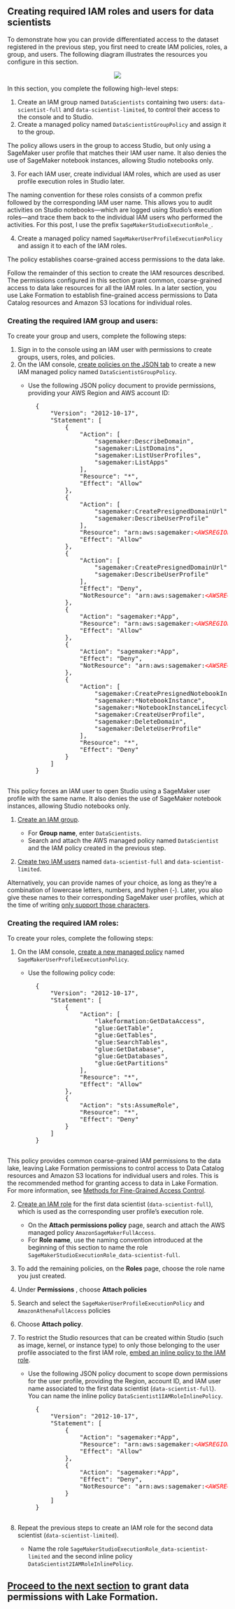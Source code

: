 ## Creating required IAM roles and users for data scientists

To demonstrate how you can provide differentiated access to the dataset registered in the previous step, you first need to create IAM policies, roles, a group, and users. The following diagram illustrates the resources you configure in this section.

<p align="center">
    <img src="./images/7IAMUsersAndGroups.png" />
</p>

In this section, you complete the following high-level steps:

1. Create an IAM group named `DataScientists` containing two users: `data-scientist-full` and `data-scientist-limited`, to control their access to the console and to Studio.
2. Create a managed policy named `DataScientistGroupPolicy` and assign it to the group.

The policy allows users in the group to access Studio, but only using a SageMaker user profile that matches their IAM user name. It also denies the use of SageMaker notebook instances, allowing Studio notebooks only.

3. For each IAM user, create individual IAM roles, which are used as user profile execution roles in Studio later.

The naming convention for these roles consists of a common prefix followed by the corresponding IAM user name. This allows you to audit activities on Studio notebooks—which are logged using Studio’s execution roles—and trace them back to the individual IAM users who performed the activities. For this post, I use the prefix `SageMakerStudioExecutionRole_`.

4. Create a managed policy named `SageMakerUserProfileExecutionPolicy` and assign it to each of the IAM roles.

The policy establishes coarse-grained access permissions to the data lake.

Follow the remainder of this section to create the IAM resources described. The permissions configured in this section grant common, coarse-grained access to data lake resources for all the IAM roles. In a later section, you use Lake Formation to establish fine-grained access permissions to Data Catalog resources and Amazon S3 locations for individual roles.

### Creating the required IAM group and users:

To create your group and users, complete the following steps:

1. Sign in to the console using an IAM user with permissions to create groups, users, roles, and policies.
2. On the IAM console, [create policies on the JSON tab](https://docs.aws.amazon.com/IAM/latest/UserGuide/access_policies_create-console.html#access_policies_create-json-editor) to create a new IAM managed policy named `DataScientistGroupPolicy`.
    - Use the following JSON policy document to provide permissions, providing your AWS Region and AWS account ID:

        <pre class=" language-json">
        {
            "Version": "2012-10-17",
            "Statement": [
                {
                    "Action": [
                        "sagemaker:DescribeDomain",
                        "sagemaker:ListDomains",
                        "sagemaker:ListUserProfiles",
                        "sagemaker:ListApps"
                    ],
                    "Resource": "*",
                    "Effect": "Allow"
                },
                {
                    "Action": [
                        "sagemaker:CreatePresignedDomainUrl",
                        "sagemaker:DescribeUserProfile"
                    ],
                    "Resource": "arn:aws:sagemaker:<span style="color: #ff0000"><em>&lt;AWSREGION&gt;</em></span>:<span style="color: #ff0000"><em>&lt;AWSACCOUNT&gt;</em></span>:user-profile/*/${aws:username}",
                    "Effect": "Allow"
                },
                {
                    "Action": [
                        "sagemaker:CreatePresignedDomainUrl",
                        "sagemaker:DescribeUserProfile"
                    ],
                    "Effect": "Deny",
                    "NotResource": "arn:aws:sagemaker:<span style="color: #ff0000"><em>&lt;AWSREGION&gt;</em></span>:<span style="color: #ff0000"><em>&lt;AWSACCOUNT&gt;</em></span>:user-profile/*/${aws:username}"
                },
                {
                    "Action": "sagemaker:*App",
                    "Resource": "arn:aws:sagemaker:<span style="color: #ff0000"><em>&lt;AWSREGION&gt;</em></span>:<span style="color: #ff0000"><em>&lt;AWSACCOUNT&gt;</em></span>:app/*/${aws:username}/*",
                    "Effect": "Allow"
                },
                {
                    "Action": "sagemaker:*App",
                    "Effect": "Deny",
                    "NotResource": "arn:aws:sagemaker:<span style="color: #ff0000"><em>&lt;AWSREGION&gt;</em></span>:<span style="color: #ff0000"><em>&lt;AWSACCOUNT&gt;</em></span>:app/*/${aws:username}/*"
                },
                {
                    "Action": [
                        "sagemaker:CreatePresignedNotebookInstanceUrl",
                        "sagemaker:*NotebookInstance",
                        "sagemaker:*NotebookInstanceLifecycleConfig",
                        "sagemaker:CreateUserProfile",
                        "sagemaker:DeleteDomain",
                        "sagemaker:DeleteUserProfile"
                    ],
                    "Resource": "*",
                    "Effect": "Deny"
                }
            ]
        }
        </pre>

This policy forces an IAM user to open Studio using a SageMaker user profile with the same name. It also denies the use of SageMaker notebook instances, allowing Studio notebooks only.

1. [Create an IAM group](https://docs.aws.amazon.com/IAM/latest/UserGuide/id_groups_create.html).
    - For **Group name**, enter `DataScientists`.
    - Search and attach the AWS managed policy named `DataScientist` and the IAM policy created in the previous step.

2. [Create two IAM users](https://docs.aws.amazon.com/IAM/latest/UserGuide/id_users_create.html#id_users_create_console) named `data-scientist-full` and `data-scientist-limited`.

Alternatively, you can provide names of your choice, as long as they’re a combination of lowercase letters, numbers, and hyphen (-). Later, you also give these names to their corresponding SageMaker user profiles, which at the time of writing [only support those characters](https://docs.aws.amazon.com/sagemaker/latest/APIReference/API_CreateUserProfile.html#sagemaker-CreateUserProfile-request-UserProfileName).

### Creating the required IAM roles:

To create your roles, complete the following steps:

1. On the IAM console, [create a new managed policy](https://docs.aws.amazon.com/IAM/latest/UserGuide/access_policies_create-console.html#access_policies_create-json-editor) named `SageMakerUserProfileExecutionPolicy`. 
    - Use the following policy code:

        <pre class=" language-json">
        {
            "Version": "2012-10-17",
            "Statement": [
                {
                    "Action": [
                        "lakeformation:GetDataAccess",
                        "glue:GetTable",
                        "glue:GetTables",
                        "glue:SearchTables",
                        "glue:GetDatabase",
                        "glue:GetDatabases",
                        "glue:GetPartitions"
                    ],
                    "Resource": "*",
                    "Effect": "Allow"
                },
                {
                    "Action": "sts:AssumeRole",
                    "Resource": "*",
                    "Effect": "Deny"
                }
            ]
        }
        </pre>

This policy provides common coarse-grained IAM permissions to the data lake, leaving Lake Formation permissions to control access to Data Catalog resources and Amazon S3 locations for individual users and roles. This is the recommended method for granting access to data in Lake Formation. For more information, see [Methods for Fine-Grained Access Control](https://docs.aws.amazon.com/lake-formation/latest/dg/access-control-fine-grained.html).

2. [Create an IAM role](https://docs.aws.amazon.com/glue/latest/dg/create-an-iam-role-sagemaker-notebook.html) for the first data scientist (`data-scientist-full`), which is used as the corresponding user profile’s execution role. 
    - On the **Attach permissions policy** page, search and attach the AWS managed policy `AmazonSageMakerFullAccess`.
    - For **Role name**, use the naming convention introduced at the beginning of this section to name the role `SageMakerStudioExecutionRole_data-scientist-full`.

3. To add the remaining policies, on the **Roles** page, choose the role name you just created. 
4. Under **Permissions** , choose **Attach policies**
5. Search and select the `SageMakerUserProfileExecutionPolicy` and `AmazonAthenaFullAccess` policies
6. Choose **Attach policy**.
7. To restrict the Studio resources that can be created within Studio (such as image, kernel, or instance type) to only those belonging to the user profile associated to the first IAM role, [embed an inline policy to the IAM role](https://docs.aws.amazon.com/IAM/latest/UserGuide/access_policies_manage-attach-detach.html#embed-inline-policy-console).
    - Use the following JSON policy document to scope down permissions for the user profile, providing the Region, account ID, and IAM user name associated to the first data scientist (`data-scientist-full`). You can name the inline policy `DataScientist1IAMRoleInlinePolicy`. 


        <pre class=" language-json">
        {
            "Version": "2012-10-17",
            "Statement": [
                {
                    "Action": "sagemaker:*App",
                    "Resource": "arn:aws:sagemaker:<span style="color: #ff0000"><em>&lt;AWSREGION&gt;</em></span>:<span style="color: #ff0000"><em>&lt;AWSACCOUNT&gt;</em></span>:app/*/<span style="color: #ff0000"><em>&lt;IAMUSERNAME&gt;</em></span>/*",
                    "Effect": "Allow"
                },
                {
                    "Action": "sagemaker:*App",
                    "Effect": "Deny",
                    "NotResource": "arn:aws:sagemaker:<span style="color: #ff0000"><em>&lt;AWSREGION&gt;</em></span>:<span style="color: #ff0000"><em>&lt;AWSACCOUNT&gt;</em></span>:app/*/<span style="color: #ff0000"><em>&lt;IAMUSERNAME&gt;</em></span>/*"
                }
            ]
        }
        </pre>

8. Repeat the previous steps to create an IAM role for the second data scientist (`data-scientist-limited`). 
   - Name the role `SageMakerStudioExecutionRole_data-scientist-limited` and the second inline policy `DataScientist2IAMRoleInlinePolicy`.

## [Proceed to the next section](./03_Grant_Permissions_With_Lake_Formation.md) to grant data permissions with Lake Formation.

